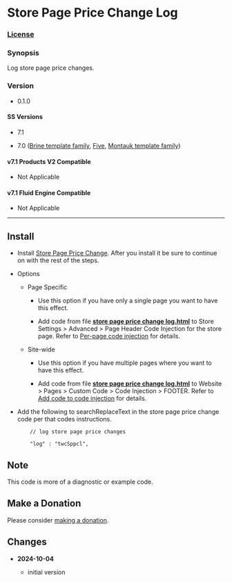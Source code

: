 # Store Page Price Change Log

### [License][1]

### Synopsis

Log store page price changes.

### Version

  * 0.1.0

#### SS Versions

  * 7.1
  
  * 7.0 ([Brine template family][2], [Five][3], [Montauk template family][4])

#### v7.1 Products V2 Compatible

  * Not Applicable
  
#### v7.1 Fluid Engine Compatible

  * Not Applicable

---

## Install

* Install [Store Page Price Change][5]. After you install it be sure to
  continue on with the rest of the steps.
  
* Options

  * Page Specific
  
    * Use this option if you have only a single page you want to have this
      effect.
      
    * Add code from file **[store page price change log.html][6]** to
      Store Settings > Advanced > Page Header Code Injection for the store page.
      Refer to [Per-page code injection][7] for details.
      
  * Site-wide
  
    * Use this option if you have multiple pages where you want to have this
      effect.
      
    * Add code from file **[store page price change log.html][6]** to Website >
      Pages > Custom Code > Code Injection > FOOTER. Refer to [Add code to
      code injection][8] for details.
      
* Add the following to searchReplaceText in the store page price change code per
  that codes instructions.
  
  ```
      // log store page price changes
      
      "log" : "twcSppcl",
    ```

## Note

This code is more of a diagnostic or example code.

## Make a Donation

Please consider [making a donation][9].

## Changes

<!-- * **2021-05-08**

  * verified code works on v7.0 using Brine template family
  * bumped version to 0.1d2
  -->
* **2024-10-04**

  * initial version

[1]: https://github.com/tomsWebConsulting/twcsl/blob/main/LICENSE.txt#L1
[2]: https://support.squarespace.com/hc/en-us/articles/212512738-Brine-template-family
[3]: https://support.squarespace.com/hc/en-us/articles/206544937-Five-template
[4]: https://support.squarespace.com/hc/en-us/articles/205815568-Montauk-template-family
[5]: https://github.com/tomsWebConsulting/twcsl/tree/main/Page/Store/Store%20Page%20Price%20Change#store-page-price-change
[6]: store%20page%20price%20change%20log.html#L1
[7]: https://support.squarespace.com/hc/en-us/articles/205815908-Using-code-injection#toc-per-page-code-injection
[8]: https://support.squarespace.com/hc/en-us/articles/205815908-Using-code-injection#toc-add-code-to-code-injection
[9]: https://github.com/tomsWebConsulting/twcsl#make-a-donation

